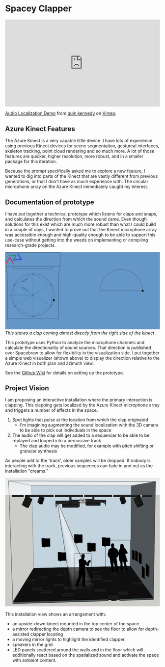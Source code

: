 # Spacey Clapper

<div style="padding:56.25% 0 0 0;position:relative;"><iframe src="https://player.vimeo.com/video/369975776" style="position:absolute;top:0;left:0;width:100%;height:100%;" frameborder="0" allow="autoplay; fullscreen" allowfullscreen></iframe></div><script src="https://player.vimeo.com/api/player.js"></script>
<p><a href="https://vimeo.com/369975776">Audio Localization Demo</a> from <a href="https://vimeo.com/quinkennedy">quin kennedy</a> on <a href="https://vimeo.com">Vimeo</a>.</p>

## Azure Kinect Features

The Azure Kinect is a very capable little device. I have lots of experience using previous Kinect devices for scene segmentation, gestureal interfaces, skeleton tracking, point cloud rendering and so much more. A lot of those features are quicker, higher resolution, more robust, and in a smaller package for this iteration. 

Because the prompt specifically asked me to explore a new feature, I wanted to dig into parts of the Kinect that are vastly different from previous generations, or that I don't have as much experience with. The circular microphone array on the Azure Kinect immediately caught my interest.

## Documentation of prototype

I have put together a technical prototype which listens for claps and snaps, 
and calculates the direction from which the sound came. Even though solutions 
for this exist which are much more robust than what I could build in a couple of days, 
I wanted to prove out that the Kinect microphone array was accessible enough 
and high-quality enough to be able to support this use-case without getting 
into the weeds on implementing or compiling research-grade projects. 

![visualization][im0]
*This shows a clap coming almost directly from the right side of the kinect*

This prototype uses Python to analyze the microphone channels and calculate 
the directionality of sound sources. That direction is published over 
Spacebrew to allow for flexibility in the visualization side. 
I put together a simple web visualizer (shown above) to display the direction relative to the 
Azure Kinect in both plan and azimuth view.

See the [Github Wiki][0] for details on setting up the prototype.

## Project Vision

I am proposing an interactive installation where the primary interaction is clapping. This clapping gets localized by the Azure Kinect microphone array and triggers a number of effects in the space.

1. Spot lights that pulse at the location from which the clap originated
   * I'm imagining augmenting the sound localization with the 3D camera to be able to pick out individuals in the space
2. The audio of the clap will get added to a sequencer to be able to be replayed and looped into a percussive track
   * The clap audio may be modified, for example with pitch shifting or granular synthesis

As people add to the 'track', older samples will be dropped. If nobody is interacting with the track, previous sequences can fade in and out as the installation "dreams."

![installation view][im1]

This installation view shows an arrangement with:

* an upside-down kinect mounted in the top center of the space
* a mirror redirecting the depth camera to see the floor to allow for depth-assisted clapper locating
* a moving mirror lights to highlight the identified clapper
* speakers in the grid
* LED panels scattered around the walls and in the floor which will additionally react based on the spatialized sound and activate the space with ambient content.


[0]: https://github.com/Embodied-Space/AzureKinectExperiments/wiki/Dev-Setup
[im0]: images/sound-source-01a.png
[im1]: images/installation-view.jpg
